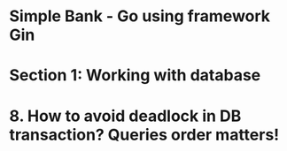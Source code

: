 # Simple Bank - Go using framework Gin

# Section 1: Working with database

# 8. How to avoid deadlock in DB transaction? Queries order matters!
